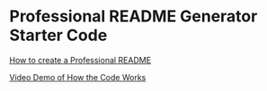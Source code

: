 # Professional README Generator Starter Code

[How to create a Professional README](https://coding-boot-camp.github.io/full-stack/github/professional-readme-guide)

[Video Demo of How the Code Works](https://drive.google.com/file/d/1sCv3WxBU5f9nbWDW2_3djA-2wz87yaBd/view?usp=sharing)
